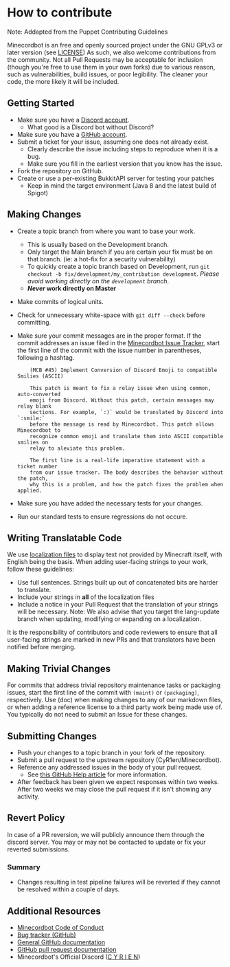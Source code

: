 # How to contribute
Note: Addapted from the Puppet Contributing Guidelines

Minecordbot is an free and openly sourced project under the GNU GPLv3 or later version (see [LICENSE](https://github.com/CyR1en/Minecordbot/blob/master/LICENSE))
As such, we also welcome contributions from the community. Not all Pull Requests
may be acceptable for inclusion (though you're free to use them in your own forks) due
to various reason, such as vulnerabilities, build issues, or poor legibility. The cleaner your
code, the more likely it will be included.

## Getting Started

* Make sure you have a [Discord account](https://discordapp.com/register).
  * What good is a Discord bot without Discord?
* Make sure you have a [GitHub account](https://github.com/signup/free).
* Submit a ticket for your issue, assuming one does not already exist.
  * Clearly describe the issue including steps to reproduce when it is a bug.
  * Make sure you fill in the earliest version that you know has the issue.
* Fork the repository on GitHub.
* Create or use a per-existing BukkitAPI server for testing your patches
  * Keep in mind the target environment (Java 8 and the latest build of Spigot)
  
## Making Changes

* Create a topic branch from where you want to base your work.
  * This is usually based on the Development branch.
  * Only target the Main branch if you are certain your fix must be on that
    branch. (ie: a hot-fix for a security vulnerability)
  * To quickly create a topic branch based on Development, run `git checkout -b
    fix/development/my_contribution development`. *Please avoid working directly on the
    `development` branch*.
  * **_Never_ work directly on Master**

* Make commits of logical units.
* Check for unnecessary white-space with `git diff --check` before committing.
* Make sure your commit messages are in the proper format. If the commit
  addresses an issue filed in the
  [Minecordbot Issue Tracker](https://github.com/CyR1en/Minecordbot/issues), start
  the first line of the commit with the issue number in parentheses, following a hashtag.
  
  ```
      (MCB #45) Implement Conversion of Discord Emoji to compatible Smilies (ASCII)

      This patch is meant to fix a relay issue when using common, auto-converted
      emoji from Discord. Without this patch, certain messages may relay blank
      sections. For example, `:)` would be translated by Discord into `:smile:`
      before the message is read by Minecordbot. This patch allows Minecordbot to
      recognize common emoji and translate them into ASCII compatible smilies on
      relay to aleviate this problem.
      
      The first line is a real-life imperative statement with a ticket number
      from our issue tracker. The body describes the behavior without the patch,
      why this is a problem, and how the patch fixes the problem when applied.
  ```
* Make sure you have added the necessary tests for your changes.
* Run our standard tests to ensure regressions do not occure.

## Writing Translatable Code

We use [localization files](https://github.com/CyR1en/Minecordbot/tree/master/src/main/resources/localizations) to
display text not provided by Minecraft itself, with English being the basis.
When adding user-facing strings to your work, follow these guidelines:
* Use full sentences. Strings built up out of concatenated bits are harder to translate.
* Include your strings in **all** of the localization files
* Include a notice in your Pull Request that the translation of your strings will be necessary.
Note: We also advise that you target the lang-update branch when updating, modifying or expanding on a localization.

It is the responsibility of contributors and code reviewers to ensure that all
user-facing strings are marked in new PRs and that translators have been notified before merging.

## Making Trivial Changes

For commits that address trivial repository maintenance tasks or packaging
issues, start the first line of the commit with `(maint)` or `(packaging)`,
respectively. Use (doc) when making changes to any of our markdown files, or when
adding a reference license to a third party work being made use of.
You typically do not need to submit an Issue for these changes.

## Submitting Changes

* Push your changes to a topic branch in your fork of the repository.
* Submit a pull request to the upstream repository (CyR1en/Minecordbot).
* Reference any addressed issues in the body of your pull request.
  * See [this GitHub Help article](https://help.github.com/articles/closing-issues-using-keywords/) for more information.
* After feedback has been given we expect responses within two weeks. After two
  weeks we may close the pull request if it isn't showing any activity.

## Revert Policy
In case of a PR reversion, we will publicly announce them through the discord server. You may or may not be contacted to update or fix your reverted submissions.

### Summary

* Changes resulting in test pipeline failures will be reverted if they cannot
  be resolved within a couple of days.

## Additional Resources

* [Minecordbot Code of Conduct](https://github.com/CyR1en/Minecordbot/blob/master/CODE_OF_CONDUCT.md)
* [Bug tracker (GitHub)](https://github.com/CyR1en/Minecordbot/issues)
* [General GitHub documentation](https://help.github.com/)
* [GitHub pull request documentation](https://help.github.com/articles/creating-a-pull-request/)
* Minecordbot's Official Discord ([C Y R I E N](https://discord.gg/rEK5XmV))
